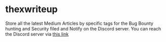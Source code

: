 # thexwriteup
Store all the latest Medium Articles by specific tags for the Bug Bounty hunting and Security filed and Notify on the Discord server. You can reach the Discord server via [this link](https://discord.gg/evffhtjWR7)

